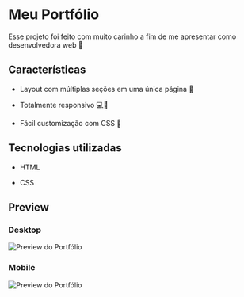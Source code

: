 # Meu Portfólio

Esse projeto foi feito com muito carinho a fim de me apresentar como desenvolvedora web 🩵

## Características

- Layout com múltiplas seções em uma única página 📑

- Totalmente responsivo 💻📱

- Fácil customização com CSS 🎨

## Tecnologias utilizadas

- HTML

- CSS

## Preview

### Desktop

![Preview do Portfólio](./src/design/desktop-preview.gif)

### Mobile

![Preview do Portfólio](./src/design/desktop-preview.gif)
